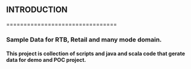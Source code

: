## INTRODUCTION
================================

### Sample Data for RTB, Retail and many mode domain. 

#### This project is collection of scripts and java and scala code that gerate data for demo and POC project.

